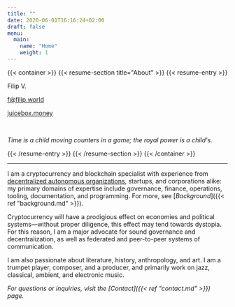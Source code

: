 ```yaml
---
title: ""
date: 2020-06-01T16:16:24+02:00
draft: false
menu:
  main:
    name: "Home"
    weight: 1
---
```


{{< container >}}
{{< resume-section title="About" >}}
{{< resume-entry >}}
<p>Filip V.</p>
<p><a href="mailto:f@filip.world">f@filip.world</a></p>
<p><a href="https://juicebox.money">juicebox.money</a></p>
<br/><p><i>Time is a child moving counters in a game; the royal power is a child's.</i></p>
{{< /resume-entry >}}
{{< /resume-section >}}
{{< /container >}}

---

I am a cryptocurrency and blockchain specialist with experience from [decentralized autonomous organizations](https://ethereum.org/en/dao/), startups, and corporations alike: my primary domains of expertise include governance, finance, operations, tooling, documentation, and programming. For more, see [*Background*]({{< ref "background.md" >}}).

Cryptocurrency will have a prodigious effect on economies and political systems—without proper diligence, this effect may tend towards dystopia. For this reason, I am a major advocate for sound governance and decentralization, as well as federated and peer-to-peer systems of communication.

I am also passionate about literature, history, anthropology, and art. I am a trumpet player, composer, and a producer, and primarily work on jazz, classical, ambient, and electronic music.

*For questions or inquiries, visit the [Contact]({{< ref "contact.md" >}}) page.*
